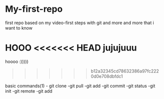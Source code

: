 # My-first-repo
first repo based on my video-first steps with git and more and more that i want to know

HOOO
<<<<<<< HEAD
jujujuuu
=======
hoooo :)))))
>>>>>>> b12a32345cd78632386a97fc2220d0e708dbfdc1





basic commands(1)
     - git clone
     -git pull
     -git add
     -git commit
     -git status
     -git init
     -git remote
     -git add



